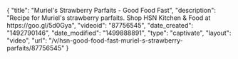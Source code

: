 {
    "title": "Muriel's Strawberry Parfaits - Good Food Fast",
    "description": "Recipe for Muriel's strawberry parfaits. Shop HSN Kitchen & Food at https:\/\/goo.gl\/5d0Gya",
    "videoid": "87756545",
    "date_created": "1492790146",
    "date_modified": "1499888891",
    "type": "captivate",
    "layout": "video",
    "url": "\/v\/hsn-good-food-fast-muriel-s-strawberry-parfaits\/87756545"
}